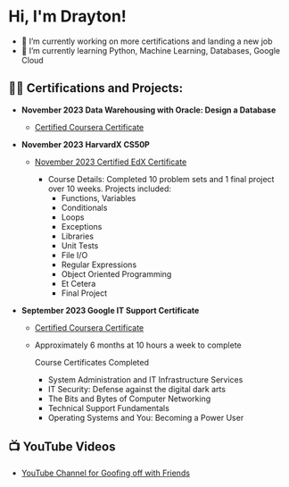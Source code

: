 <h1>Hi, I'm Drayton! </h1>

- 🔭 I’m currently working on more certifications and landing a new job
- 🌱 I’m currently learning Python, Machine Learning, Databases, Google Cloud
<h2>👨‍💻 Certifications and Projects:</h2>

- <b>November 2023 Data Warehousing with Oracle: Design a Database</b>
  - [Certified Coursera Certificate](https://coursera.org/share/ac4ba161ef49a33ddd911edf372f0b99)

 
- <b>November 2023 HarvardX CS50P</b>
  - [November 2023 Certified EdX Certificate](https://courses.edx.org/certificates/2179235cea3f47718ebb127a48cb797c?_gl=1*1a7pkt0*_ga*MTcyNTI1MTQ4MC4xNzAwNjI3NzE3*_ga_D3KS4KMDT0*MTcwMDYyNzcxNy4xLjEuMTcwMDYyNzc0MC4zNy4wLjA.)
      
      -  Course Details:  Completed 10 problem sets and 1 final project over 10 weeks.  Projects included:
           -  Functions, Variables
           -  Conditionals
           -  Loops
           -  Exceptions
           -  Libraries
           -  Unit Tests
           -  File I/O
           -  Regular Expressions
           -  Object Oriented Programming
           -  Et Cetera
           -  Final Project


- <b>September 2023 Google IT Support Certificate</b>
  - [Certified Coursera Certificate](https://coursera.org/share/8009ec196381929412027d15a066e989)
  - Approximately 6 months at 10 hours a week to complete
    
      Course Certificates Completed

      -  System Administration and IT Infrastructure Services
      -  IT Security: Defense against the digital dark arts
      -  The Bits and Bytes of Computer Networking
      -  Technical Support Fundamentals
      -  Operating Systems and You: Becoming a Power User




<h2>📺 YouTube Videos</h2>

- [YouTube Channel for Goofing off with Friends](https://www.youtube.com/@DraytonHughes)

